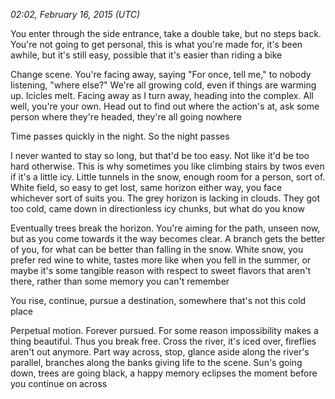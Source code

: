 *02:02, February 16, 2015 (UTC)*

You enter through the side entrance, take a double take, but no steps back. You're not going to get personal, this is what you're made for, it's been awhile, but it's still easy, possible that it's easier than riding a bike

Change scene. You're facing away, saying "For once, tell me," to nobody listening, "where else?" We're all growing cold, even if things are warming up. Icicles melt. Facing away as I turn away, heading into the complex. All well, you're your own. Head out to find out where the action's at, ask some person where they're headed, they're all going nowhere

Time passes quickly in the night. So the night passes

I never wanted to stay so long, but that'd be too easy. Not like it'd be too hard otherwise. This is why sometimes you like climbing stairs by twos even if it's a little icy. Little tunnels in the snow, enough room for a person, sort of. White field, so easy to get lost, same horizon either way, you face whichever sort of suits you. The grey horizon is lacking in clouds. They got too cold, came down in directionless icy chunks, but what do you know

Eventually trees break the horizon. You're aiming for the path, unseen now, but as you come towards it the way becomes clear. A branch gets the better of you, for what can be better than falling in the snow. White snow, you prefer red wine to white, tastes more like when you fell in the summer, or maybe it's some tangible reason with respect to sweet flavors that aren't there, rather than some memory you can't remember

You rise, continue, pursue a destination, somewhere that's not this cold place

Perpetual motion. Forever pursued. For some reason impossibility makes a thing beautiful. Thus you break free. Cross the river, it's iced over, fireflies aren't out anymore. Part way across, stop, glance aside along the river's parallel, branches along the banks giving life to the scene. Sun's going down, trees are going black, a happy memory eclipses the moment before you continue on across

